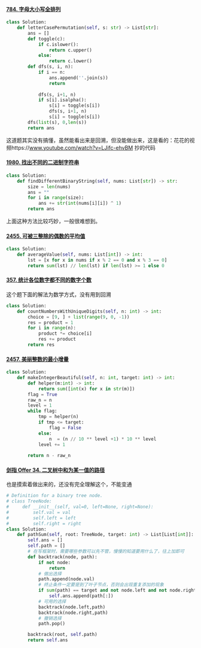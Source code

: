 #### [784. 字母大小写全排列](https://leetcode.cn/problems/letter-case-permutation/)

```python
class Solution:
    def letterCasePermutation(self, s: str) -> List[str]:
        ans = []
        def toggle(c):
            if c.islower():
                return c.upper()
            else:
                return c.lower()
        def dfs(s, i, n):
            if i == n:
                ans.append(''.join(s))
                return
            
            dfs(s, i+1, n)
            if s[i].isalpha():
                s[i] = toggle(s[i])
                dfs(s, i+1, n)
                s[i] = toggle(s[i])
        dfs(list(s), 0,len(s))
        return ans
```

这道题其实没有搞懂，虽然能看出来是回溯，但没能做出来，这是看的：花花的视频https://www.youtube.com/watch?v=LJifc-ehvBM 抄的代码

#### [1980. 找出不同的二进制字符串](https://leetcode.cn/problems/find-unique-binary-string/)

```python
class Solution:
    def findDifferentBinaryString(self, nums: List[str]) -> str:
        size = len(nums)
        ans = ""
        for i in range(size):
            ans += str(int(nums[i][i]) ^ 1)
        return ans
```

上面这种方法比较巧妙，一般很难想到。

#### [2455. 可被三整除的偶数的平均值](https://leetcode.cn/problems/average-value-of-even-numbers-that-are-divisible-by-three/)

```python
class Solution:
    def averageValue(self, nums: List[int]) -> int:
        lst = [x for x in nums if x % 2 == 0 and x % 3 == 0]
        return sum(lst) // len(lst) if len(lst) >= 1 else 0
```

#### [357. 统计各位数字都不同的数字个数](https://leetcode.cn/problems/count-numbers-with-unique-digits/)

这个题下面的解法为数学方式，没有用到回溯

```python
class Solution:
    def countNumbersWithUniqueDigits(self, n: int) -> int:
        choice = [9, ] + list(range(9, 0, -1))
        res = product = 1
        for i in range(n):
            product *= choice[i]
            res += product
        return res
```


#### [2457. 美丽整数的最小增量](https://leetcode.cn/problems/minimum-addition-to-make-integer-beautiful/)

```python
class Solution:
    def makeIntegerBeautiful(self, n: int, target: int) -> int:
        def helper(m:int) -> int:
            return sum([int(x) for x in str(m)])
        flag = True
        raw_n = n
        level = 1
        while flag:
            tmp = helper(n)
            if tmp <= target:
                flag = False
            else:
                n  = (n // 10 ** level +1) * 10 ** level
            level += 1
        
        return n - raw_n
```


#### [剑指 Offer 34. 二叉树中和为某一值的路径](https://leetcode.cn/problems/er-cha-shu-zhong-he-wei-mou-yi-zhi-de-lu-jing-lcof/)

也是摸索着做出来的，还没有完全理解这个，不能变通

```python
# Definition for a binary tree node.
# class TreeNode:
#     def __init__(self, val=0, left=None, right=None):
#         self.val = val
#         self.left = left
#         self.right = right
class Solution:
    def pathSum(self, root: TreeNode, target: int) -> List[List[int]]:
        self.ans = []
        self.path = []
		# 在写框架时，需要哪些参数可以先不管，慢慢的知道要用什么了，往上加即可
        def backtrack(node, path):
            if not node:
                return 
            # 做出选择
            path.append(node.val)
			# 终止条件一定要是到了叶子节点，否则会出现重复添加的现象
            if sum(path) == target and not node.left and not node.right:
                self.ans.append(path[:])
            # 可用的选择
            backtrack(node.left,path)
            backtrack(node.right,path)
            # 撤销选择
            path.pop()

        backtrack(root, self.path)
        return self.ans
```